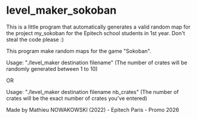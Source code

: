 # level_maker_sokoban
This is a little program that automatically generates a valid random map for the project my_sokoban for the Epitech school students in 1st year. Don't steal the code please :)

This program make random maps for the game "Sokoban".

Usage: "./level_maker destination filename"
(The number of crates will be randomly generated between 1 to 10)

OR

Usage: "./level_maker destination filename nb_crates"
(The number of crates will be the exact number of crates you've entered)

Made by Mathieu NOWAKOWSKI (2022) - Epitech Paris - Promo 2026
